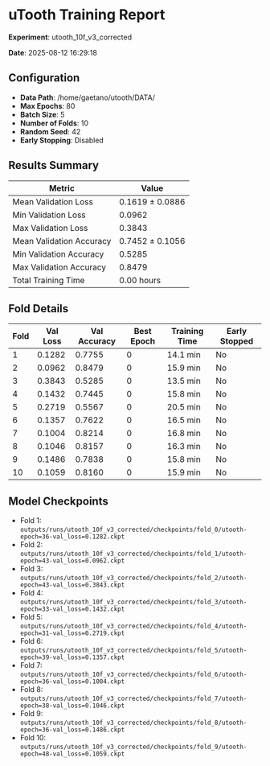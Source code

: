 # uTooth Training Report

**Experiment**: utooth_10f_v3_corrected

**Date**: 2025-08-12 16:29:18

## Configuration

- **Data Path**: /home/gaetano/utooth/DATA/
- **Max Epochs**: 80
- **Batch Size**: 5
- **Number of Folds**: 10
- **Random Seed**: 42
- **Early Stopping**: Disabled

## Results Summary

| Metric | Value |
| --- | --- |
| Mean Validation Loss | 0.1619 ± 0.0886 |
| Min Validation Loss | 0.0962 |
| Max Validation Loss | 0.3843 |
| Mean Validation Accuracy | 0.7452 ± 0.1056 |
| Min Validation Accuracy | 0.5285 |
| Max Validation Accuracy | 0.8479 |
| Total Training Time | 0.00 hours |

## Fold Details

| Fold | Val Loss | Val Accuracy | Best Epoch | Training Time | Early Stopped |
| --- | --- | --- | --- | --- | --- |
| 1 | 0.1282 | 0.7755 | 0 | 14.1 min | No |
| 2 | 0.0962 | 0.8479 | 0 | 15.9 min | No |
| 3 | 0.3843 | 0.5285 | 0 | 13.5 min | No |
| 4 | 0.1432 | 0.7445 | 0 | 15.8 min | No |
| 5 | 0.2719 | 0.5567 | 0 | 20.5 min | No |
| 6 | 0.1357 | 0.7622 | 0 | 16.5 min | No |
| 7 | 0.1004 | 0.8214 | 0 | 16.8 min | No |
| 8 | 0.1046 | 0.8157 | 0 | 16.3 min | No |
| 9 | 0.1486 | 0.7838 | 0 | 15.8 min | No |
| 10 | 0.1059 | 0.8160 | 0 | 15.9 min | No |

## Model Checkpoints

- Fold 1: `outputs/runs/utooth_10f_v3_corrected/checkpoints/fold_0/utooth-epoch=36-val_loss=0.1282.ckpt`
- Fold 2: `outputs/runs/utooth_10f_v3_corrected/checkpoints/fold_1/utooth-epoch=43-val_loss=0.0962.ckpt`
- Fold 3: `outputs/runs/utooth_10f_v3_corrected/checkpoints/fold_2/utooth-epoch=43-val_loss=0.3843.ckpt`
- Fold 4: `outputs/runs/utooth_10f_v3_corrected/checkpoints/fold_3/utooth-epoch=33-val_loss=0.1432.ckpt`
- Fold 5: `outputs/runs/utooth_10f_v3_corrected/checkpoints/fold_4/utooth-epoch=31-val_loss=0.2719.ckpt`
- Fold 6: `outputs/runs/utooth_10f_v3_corrected/checkpoints/fold_5/utooth-epoch=39-val_loss=0.1357.ckpt`
- Fold 7: `outputs/runs/utooth_10f_v3_corrected/checkpoints/fold_6/utooth-epoch=36-val_loss=0.1004.ckpt`
- Fold 8: `outputs/runs/utooth_10f_v3_corrected/checkpoints/fold_7/utooth-epoch=38-val_loss=0.1046.ckpt`
- Fold 9: `outputs/runs/utooth_10f_v3_corrected/checkpoints/fold_8/utooth-epoch=36-val_loss=0.1486.ckpt`
- Fold 10: `outputs/runs/utooth_10f_v3_corrected/checkpoints/fold_9/utooth-epoch=48-val_loss=0.1059.ckpt`
